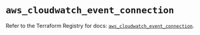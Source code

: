 # `aws_cloudwatch_event_connection`

Refer to the Terraform Registry for docs: [`aws_cloudwatch_event_connection`](https://registry.terraform.io/providers/hashicorp/aws/4.67.0/docs/resources/cloudwatch_event_connection).
